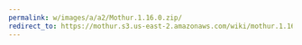 ```yaml
---
permalink: w/images/a/a2/Mothur.1.16.0.zip/
redirect_to: https://mothur.s3.us-east-2.amazonaws.com/wiki/mothur.1.16.0.zip
---
```


